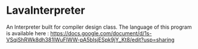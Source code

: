 # LavaInterpreter
An Interpreter built for compiler design class. The language of this program is available here : https://docs.google.com/document/d/1s-VSqiShRWk8dh381lWuFlWW-pA5bIsjESpk9jY_Kt8/edit?usp=sharing

